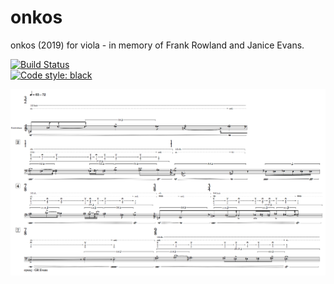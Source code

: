 # onkos
onkos (2019) for viola - in memory of Frank Rowland and Janice Evans. <br/>

[![Build Status](https://travis-ci.com/GregoryREvans/onkos.svg?branch=master)](https://travis-ci.com/GregoryREvans/onkos) <br />
[![Code style: black](https://img.shields.io/badge/code%20style-black-000000.svg)](https://github.com/python/black) <br />

![](example.png) <br />
